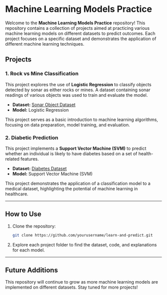 # Machine Learning Models Practice

Welcome to the **Machine Learning Models Practice** repository! This repository contains a collection of projects aimed at practicing various machine learning models on different datasets to predict outcomes. Each project focuses on a specific dataset and demonstrates the application of different machine learning techniques.

## Projects

### 1. Rock vs Mine Classification
This project explores the use of **Logistic Regression** to classify objects detected by sonar as either rocks or mines. A dataset containing sonar readings of various objects was used to train and evaluate the model.

- **Dataset:** [Sonar Object Dataset]([https://shorturl.at/fipwL](https://drive.google.com/file/d/1pQxtljlNVh0DHYg-Ye7dtpDTlFceHVfa/view))
- **Model:** Logistic Regression
  
This project serves as a basic introduction to machine learning algorithms, focusing on data preparation, model training, and evaluation.

### 2. Diabetic Prediction
This project implements a **Support Vector Machine (SVM)** to predict whether an individual is likely to have diabetes based on a set of health-related features.

- **Dataset:** [Diabetes Dataset](https://www.dropbox.com/scl/fi/0uiujtei423te1q4kvrny/diabetes.csv?rlkey=20xvytca6xbio4vsowi2hdj8e&e=1&dl=0)
- **Model:** Support Vector Machine (SVM)
  
This project demonstrates the application of a classification model to a medical dataset, highlighting the potential of machine learning in healthcare.

---

## How to Use

1. Clone the repository:
   ```bash
   git clone https://github.com/yourusername/learn-and-predict.git
2. Explore each project folder to find the dataset, code, and explanations for each model.

---

## Future Additions
This repository will continue to grow as more machine learning models are implemented on different datasets. Stay tuned for more projects!
